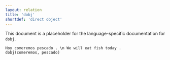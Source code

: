 ```yaml
---
layout: relation
title: 'dobj'
shortdef: 'direct object'
---
```


This document is a placeholder for the language-specific documentation
for `dobj`.


~~~ sdparse
Hoy comeremos pescado . \n We will eat fish today .
dobj(comeremos, pescado)
~~~

